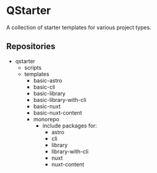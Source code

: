 # QStarter

A collection of starter templates for various project types.

## Repositories

- qstarter
    - scripts
    - templates
        - basic-astro
        - basic-cli
        - basic-library
        - basic-library-with-cli
        - basic-nuxt
        - basic-nuxt-content
        - monorepo
            - include packages for: 
                - astro
                - cli
                - library
                - library-with-cli
                - nuxt
                - nuxt-content